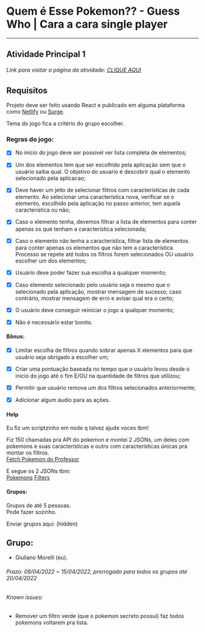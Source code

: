 # Quem é Esse Pokemon?? - Guess Who | Cara a cara single player
  
---  
  
## Atividade Principal 1  

###### Link para visitar a página da atividade: [CLIQUE AQUI](https://guess-who-pokemon.herokuapp.com/)

## Requisitos

Projeto deve ser feito usando React e publicado em alguma plataforma como [Netlify](https://www.netlify.com/) ou [Surge](https://github.com/sintaxi/surge#readme).  

Tema do jogo fica a critério do grupo escolher.  

### Regras do jogo:  
 
- [x] No início do jogo deve ser possível ver lista completa de elementos;  

- [x] Um dos elementos tem que ser escolhido pela aplicação sem que o usuário saiba qual. O objetivo do usuario é descobrir qual o elemento selecionado pela aplicacao;  

- [x] Deve haver um jeito de selecionar filtros com características de cada elemento. Ao selecionar uma característica nova, verificar se o elemento, escolhido pela aplicação no passo anterior, tem aquela característica ou não;  

- [x] Caso o elemento tenha, devemos filtrar a lista de elementos para conter apenas os que tenham a característica selecionada;  

- [x] Caso o elemento não tenha a característica, filtrar lista de elementos para conter apenas os elementos que não tem a característica. Processo se repete até todos os filtros forem selecionados OU usuário escolher um dos elementos;  

- [x] Usuário deve poder fazer sua escolha a qualquer momento;  

- [x] Caso elemento selecionado pelo usuário seja o mesmo que o selecionado pela aplicação, mostrar mensagem de sucesso; caso contrário, mostrar mensagem de erro e avisar qual era o certo;  

- [x] O usuário deve conseguir reiniciar o jogo a qualquer momento;  

- [x] Não é necessário estar bonito.  

#### Bônus:  

- [x] Limitar escolha de filtros quando sobrar apenas X elementos para que usuário seja obrigado a escolher um;  

- [x] Criar uma pontuação baseada no tempo que o usuário levou desde o inicio do jogo até o fim E/OU na quantidade de filtros que utilizou;  

- [x] Permitir que usuário remova um dos filtros selecionados anteriormente;

- [x] Adicionar algum áudio para as ações.  

#### Help

Eu fiz um scriptzinho em node q talvez ajude voces tbm!  

Fiz 150 chamadas pra API do pokemon e montei 2 JSONs, um deles com pokemons e suas características e outro com características únicas pra montar os filtros.  
[Fetch Pokemon do Professor](./fetch-pkm-do-professor/)

E segue os 2 JSONs tbm:  
[Pokemons](./fetch-pkm-do-professor/pokemons.json)
[Filters](./fetch-pkm-do-professor/filters.json)

#### Grupos:  
Grupos de até 5 pessoas.  
Pode fazer sozinho.  

Enviar grupos aqui:
(hidden)  
  
## Grupo:  
- Giuliano Morelli (eu).  

###### Prazo: 09/04/2022 ~ 15/04/2022, prorrogado para todos os grupos até 20/04/2022  

###### Known issues:   
- Remover um filtro verde (que o pokemon secreto possui) faz todos pokemons voltarem pra lista.